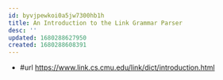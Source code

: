 ```yaml
---
id: byvjpewkoi0a5jw7300hb1h
title: An Introduction to the Link Grammar Parser
desc: ''
updated: 1680288627950
created: 1680288608391
---
```


- #url https://www.link.cs.cmu.edu/link/dict/introduction.html